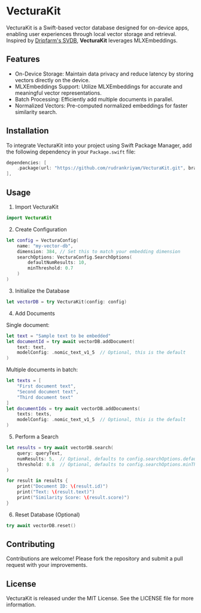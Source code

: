 # VecturaKit

VecturaKit is a Swift-based vector database designed for on-device apps, enabling user experiences through local vector storage and retrieval. Inspired by [Dripfarm's SVDB](https://github.com/Dripfarm/SVDB), **VecturaKit** leverages MLXEmbeddings.

## Features
- On-Device Storage: Maintain data privacy and reduce latency by storing vectors directly on the device.
- MLXEmbeddings Support: Utilize MLXEmbeddings for accurate and meaningful vector representations.
- Batch Processing: Efficiently add multiple documents in parallel.
- Normalized Vectors: Pre-computed normalized embeddings for faster similarity search.

## Installation

To integrate VecturaKit into your project using Swift Package Manager, add the following dependency in your `Package.swift` file:

```swift
dependencies: [
    .package(url: "https://github.com/rudrankriyam/VecturaKit.git", branch: "main"),
],
```

## Usage

1. Import VecturaKit

```swift
import VecturaKit
```

2. Create Configuration

```swift
let config = VecturaConfig(
    name: "my-vector-db",
    dimension: 384, // Set this to match your embedding dimension
    searchOptions: VecturaConfig.SearchOptions(
        defaultNumResults: 10,
        minThreshold: 0.7
    )
)
```

3. Initialize the Database

```swift
let vectorDB = try VecturaKit(config: config)
```

4. Add Documents

Single document:
```swift
let text = "Sample text to be embedded"
let documentId = try await vectorDB.addDocument(
    text: text,
    modelConfig: .nomic_text_v1_5  // Optional, this is the default
)
```

Multiple documents in batch:
```swift
let texts = [
    "First document text",
    "Second document text",
    "Third document text"
]
let documentIds = try await vectorDB.addDocuments(
    texts: texts,
    modelConfig: .nomic_text_v1_5  // Optional, this is the default
)
```

5. Perform a Search

```swift
let results = try await vectorDB.search(
    query: queryText,
    numResults: 5,  // Optional, defaults to config.searchOptions.defaultNumResults
    threshold: 0.8  // Optional, defaults to config.searchOptions.minThreshold
)

for result in results {
    print("Document ID: \(result.id)")
    print("Text: \(result.text)")
    print("Similarity Score: \(result.score)")
}
```

6. Reset Database (Optional)

```swift
try await vectorDB.reset()
```

## Contributing

Contributions are welcome! Please fork the repository and submit a pull request with your improvements.

## License

VecturaKit is released under the MIT License. See the LICENSE file for more information.
